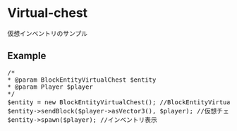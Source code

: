 # Virtual-chest
仮想インベントリのサンプル

## Example
<pre>
/*
* @param BlockEntityVirtualChest $entity
* @param Player $player
*/
$entity = new BlockEntityVirtualChest(); //BlockEntityVirtualChestオブジェクトを生成
$entity->sendBlock($player->asVector3(), $player); //仮想チェストをPlayerに送信
$entity->spawn($player); //インベントリ表示
</pre>
